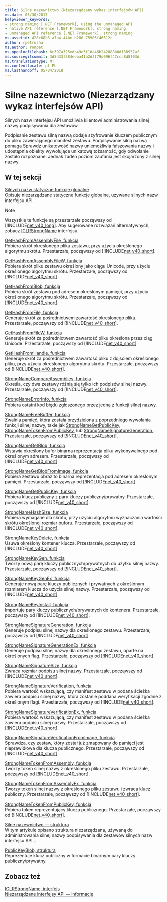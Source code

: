 ```yaml
---
title: Silne nazewnictwo (Niezarządzany wykaz interfejsów API)
ms.date: 03/30/2017
helpviewer_keywords:
- strong naming [.NET Framework], using the unmanaged API
- native API reference [.NET Framework], strong naming
- unmanaged API reference [.NET Framework], strong naming
ms.assetid: 428c68b6-a7b4-44be-b280-75905f46612c
author: rpetrusha
ms.author: ronpet
ms.openlocfilehash: 6c397a325edb49e3f10a46b242888b8d138957af
ms.sourcegitcommit: 3d5d33f384eeba41b2dff79d096f47ccc8d8f03d
ms.translationtype: MT
ms.contentlocale: pl-PL
ms.lasthandoff: 05/04/2018
---
```

# <a name="strong-naming-unmanaged-api-reference"></a>Silne nazewnictwo (Niezarządzany wykaz interfejsów API)
Silnych nazw interfejsu API umożliwia klientowi administrowania silnej nazwy podpisywania dla zestawów.  
  
 Podpisanie zestawu silną nazwą dodaje szyfrowanie kluczem publicznym do pliku zawierającego manifest zestawu. Podpisywanie silną nazwą pomaga Sprawdź unikatowość nazwy uniemożliwia fałszowania nazwy i udostępnia obiekty wywołujące unikatową tożsamość, gdy odwołanie zostało rozpoznane. Jednak żaden poziom zaufania jest skojarzony z silnej nazwy.  
  
## <a name="in-this-section"></a>W tej sekcji  
 [Silnych nazw statyczne funkcje globalne](http://msdn.microsoft.com/library/efa715df-e8cc-48f2-9ec4-26586f0dc8d0)  
 Opisuje niezarządzane statyczne funkcje globalne, używane silnych nazw interfejsu API.  
  
> [!NOTE]
>  Wszystkie te funkcje są przestarzałe począwszy od [!INCLUDE[net_v40_long](../../../../includes/net-v40-long-md.md)]. Aby sugerowane rozwiązań alternatywnych, zobacz [ICLRStrongName](../../../../docs/framework/unmanaged-api/hosting/iclrstrongname-interface.md) interfejsu.  
  
 [GetHashFromAssemblyFile, funkcja](../../../../docs/framework/unmanaged-api/strong-naming/gethashfromassemblyfile-function.md)  
 Pobiera skrót określonego pliku zestawu, przy użyciu określonego algorytmu skrótu. Przestarzałe, począwszy od [!INCLUDE[net_v40_short](../../../../includes/net-v40-short-md.md)].  
  
 [GetHashFromAssemblyFileW, funkcja](../../../../docs/framework/unmanaged-api/strong-naming/gethashfromassemblyfilew-function.md)  
 Pobiera skrót pliku zestawu określony jako ciągu Unicode, przy użyciu określonego algorytmu skrótu. Przestarzałe, począwszy od [!INCLUDE[net_v40_short](../../../../includes/net-v40-short-md.md)].  
  
 [GetHashFromBlob, funkcja](../../../../docs/framework/unmanaged-api/strong-naming/gethashfromblob-function.md)  
 Pobiera skrót zestawu pod adresem określonym pamięci, przy użyciu określonego algorytmu skrótu. Przestarzałe, począwszy od [!INCLUDE[net_v40_short](../../../../includes/net-v40-short-md.md)].  
  
 [GetHashFromFile, funkcja](../../../../docs/framework/unmanaged-api/strong-naming/gethashfromfile-function.md)  
 Generuje skrót za pośrednictwem zawartość określonego pliku.  Przestarzałe, począwszy od [!INCLUDE[net_v40_short](../../../../includes/net-v40-short-md.md)].  
  
 [GetHashFromFileW, funkcja](../../../../docs/framework/unmanaged-api/strong-naming/gethashfromfilew-function.md)  
 Generuje skrót za pośrednictwem zawartość pliku określona przez ciąg Unicode. Przestarzałe, począwszy od [!INCLUDE[net_v40_short](../../../../includes/net-v40-short-md.md)].  
  
 [GetHashFromHandle, funkcja](../../../../docs/framework/unmanaged-api/strong-naming/gethashfromhandle-function.md)  
 Generuje skrót za pośrednictwem zawartość pliku z dojściem określonego pliku, przy użyciu określonego algorytmu skrótu.  Przestarzałe, począwszy od [!INCLUDE[net_v40_short](../../../../includes/net-v40-short-md.md)].  
  
 [StrongNameCompareAssemblies, funkcja](../../../../docs/framework/unmanaged-api/strong-naming/strongnamecompareassemblies-function.md)  
 Określa, czy dwa zestawy różnią się tylko ich podpisów silnej nazwy. Przestarzałe, począwszy od [!INCLUDE[net_v40_short](../../../../includes/net-v40-short-md.md)].  
  
 [StrongNameErrorInfo, funkcja](../../../../docs/framework/unmanaged-api/strong-naming/strongnameerrorinfo-function.md)  
 Pobiera ostatni kod błędu zgłoszonego przez jedną z funkcji silnej nazwy.  
  
 [StrongNameFreeBuffer, funkcja](../../../../docs/framework/unmanaged-api/strong-naming/strongnamefreebuffer-function.md)  
 Zwalnia pamięć, która została przydzielona z poprzedniego wywołania funkcji silnej nazwy, takie jak [StrongNameGetPublicKey](../../../../docs/framework/unmanaged-api/strong-naming/strongnamegetpublickey-function.md), [StrongNameTokenFromPublicKey](../../../../docs/framework/unmanaged-api/strong-naming/strongnametokenfrompublickey-function.md), lub [StrongNameSignatureGeneration ](../../../../docs/framework/unmanaged-api/strong-naming/strongnamesignaturegeneration-function.md).   Przestarzałe, począwszy od [!INCLUDE[net_v40_short](../../../../includes/net-v40-short-md.md)].  
  
 [StrongNameGetBlob, funkcja](../../../../docs/framework/unmanaged-api/strong-naming/strongnamegetblob-function.md)  
 Wstawia określony bufor binarna reprezentacja pliku wykonywalnego pod określonym adresem. Przestarzałe, począwszy od [!INCLUDE[net_v40_short](../../../../includes/net-v40-short-md.md)].  
  
 [StrongNameGetBlobFromImage, funkcja](../../../../docs/framework/unmanaged-api/strong-naming/strongnamegetblobfromimage-function.md)  
 Pobiera zestawu obraz to binarna reprezentacja pod adresem określonym pamięci. Przestarzałe, począwszy od [!INCLUDE[net_v40_short](../../../../includes/net-v40-short-md.md)].  
  
 [StrongNameGetPublicKey, funkcja](../../../../docs/framework/unmanaged-api/strong-naming/strongnamegetpublickey-function.md)  
 Pobiera klucz publiczny z pary kluczy publiczny/prywatny. Przestarzałe, począwszy od [!INCLUDE[net_v40_short](../../../../includes/net-v40-short-md.md)].  
  
 [StrongNameHashSize, funkcja](../../../../docs/framework/unmanaged-api/strong-naming/strongnamehashsize-function.md)  
 Pobiera wymagane dla skrótu, przy użyciu algorytmu wyznaczania wartości skrótu określonej rozmiar buforu.  Przestarzałe, począwszy od [!INCLUDE[net_v40_short](../../../../includes/net-v40-short-md.md)].  
  
 [StrongNameKeyDelete, funkcja](../../../../docs/framework/unmanaged-api/strong-naming/strongnamekeydelete-function.md)  
 Usuwa określony kontener klucza. Przestarzałe, począwszy od [!INCLUDE[net_v40_short](../../../../includes/net-v40-short-md.md)].  
  
 [StrongNameKeyGen, funkcja](../../../../docs/framework/unmanaged-api/strong-naming/strongnamekeygen-function.md)  
 Tworzy nową parę kluczy publicznych/prywatnych do użytku silnej nazwy.  Przestarzałe, począwszy od [!INCLUDE[net_v40_short](../../../../includes/net-v40-short-md.md)].  
  
 [StrongNameKeyGenEx, funkcja](../../../../docs/framework/unmanaged-api/strong-naming/strongnamekeygenex-function.md)  
 Generuje nową parę kluczy publicznych i prywatnych z określonym rozmiarem klucza do użycia silnej nazwy. Przestarzałe, począwszy od [!INCLUDE[net_v40_short](../../../../includes/net-v40-short-md.md)].  
  
 [StrongNameKeyInstall, funkcja](../../../../docs/framework/unmanaged-api/strong-naming/strongnamekeyinstall-function.md)  
 Importuje pary kluczy publicznych/prywatnych do kontenera.  Przestarzałe, począwszy od [!INCLUDE[net_v40_short](../../../../includes/net-v40-short-md.md)].  
  
 [StrongNameSignatureGeneration, funkcja](../../../../docs/framework/unmanaged-api/strong-naming/strongnamesignaturegeneration-function.md)  
 Generuje podpisu silnej nazwy dla określonego zestawu.   Przestarzałe, począwszy od [!INCLUDE[net_v40_short](../../../../includes/net-v40-short-md.md)].  
  
 [StrongNameSignatureGenerationEx, funkcja](../../../../docs/framework/unmanaged-api/strong-naming/strongnamesignaturegenerationex-function.md)  
 Generuje podpisu silnej nazwy dla określonego zestawu, oparte na określonych flag.    Przestarzałe, począwszy od [!INCLUDE[net_v40_short](../../../../includes/net-v40-short-md.md)].  
  
 [StrongNameSignatureSize, funkcja](../../../../docs/framework/unmanaged-api/strong-naming/strongnamesignaturesize-function.md)  
 Zwraca rozmiar podpisu silnej nazwy. Przestarzałe, począwszy od [!INCLUDE[net_v40_short](../../../../includes/net-v40-short-md.md)].  
  
 [StrongNameSignatureVerification, funkcja](../../../../docs/framework/unmanaged-api/strong-naming/strongnamesignatureverification-function.md)  
 Pobiera wartość wskazującą, czy manifest zestawu w podana ścieżka zawiera podpisu silnej nazwy, która zostanie poddana weryfikacji zgodnie z określonym flagi. Przestarzałe, począwszy od [!INCLUDE[net_v40_short](../../../../includes/net-v40-short-md.md)].  
  
 [StrongNameSignatureVerificationEx, funkcja](../../../../docs/framework/unmanaged-api/strong-naming/strongnamesignatureverificationex-function.md)  
 Pobiera wartość wskazującą, czy manifest zestawu w podana ścieżka zawiera podpisu silnej nazwy.  Przestarzałe, począwszy od [!INCLUDE[net_v40_short](../../../../includes/net-v40-short-md.md)].  
  
 [StrongNameSignatureVerificationFromImage, funkcja](../../../../docs/framework/unmanaged-api/strong-naming/strongnamesignatureverificationfromimage-function.md)  
 Sprawdza, czy zestaw, który został już zmapowany do pamięci jest nieprawidłowa dla klucza publicznego. Przestarzałe, począwszy od [!INCLUDE[net_v40_short](../../../../includes/net-v40-short-md.md)].  
  
 [StrongNameTokenFromAssembly, funkcja](../../../../docs/framework/unmanaged-api/strong-naming/strongnametokenfromassembly-function.md)  
 Tworzy token silnej nazwy z określonego pliku zestawu.  Przestarzałe, począwszy od [!INCLUDE[net_v40_short](../../../../includes/net-v40-short-md.md)].  
  
 [StrongNameTokenFromAssemblyEx, funkcja](../../../../docs/framework/unmanaged-api/strong-naming/strongnametokenfromassemblyex-function.md)  
 Tworzy token silnej nazwy z określonego pliku zestawu i zwraca klucz publiczny. Przestarzałe, począwszy od [!INCLUDE[net_v40_short](../../../../includes/net-v40-short-md.md)].  
  
 [StrongNameTokenFromPublicKey, funkcja](../../../../docs/framework/unmanaged-api/strong-naming/strongnametokenfrompublickey-function.md)  
 Pobiera token reprezentujący klucza publicznego. Przestarzałe, począwszy od [!INCLUDE[net_v40_short](../../../../includes/net-v40-short-md.md)].  
  
 [Silne nazewnictwo — struktura](http://msdn.microsoft.com/library/4b041a2f-fd12-4b91-aacd-bc3b34a5124d)  
 W tym artykule opisano struktura niezarządzana, używaną do administrowania silnej nazwy podpisywania dla zestawów silnych nazw interfejsu API...  
  
 [PublicKeyBlob, struktura](../../../../docs/framework/unmanaged-api/strong-naming/publickeyblob-structure.md)  
 Reprezentuje klucz publiczny w formacie binarnym pary kluczy publiczny/prywatny.  
  
## <a name="see-also"></a>Zobacz też  
 [ICLRStrongName, interfejs](../../../../docs/framework/unmanaged-api/hosting/iclrstrongname-interface.md)  
 [Niezarządzane interfejsy API — informacje](../../../../docs/framework/unmanaged-api/index.md)
